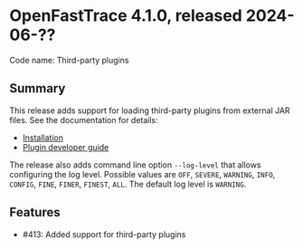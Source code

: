 # OpenFastTrace 4.1.0, released 2024-06-??

Code name: Third-party plugins

## Summary

This release adds support for loading third-party plugins from external JAR files. See the documentation for details:

* [Installation](../plugins.md)
* [Plugin developer guide](../plugin_developer_guide.md)

The release also adds command line option `--log-level` that allows configuring the log level. Possible values are `OFF`, `SEVERE`, `WARNING`, `INFO`, `CONFIG`, `FINE`, `FINER`, `FINEST`, `ALL`. The default log level is `WARNING`.

## Features

* #413: Added support for third-party plugins
